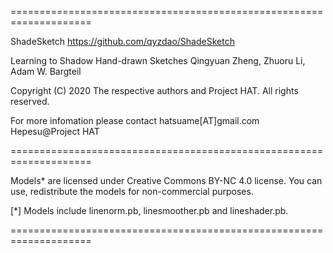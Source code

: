 ====================================================================

ShadeSketch
https://github.com/qyzdao/ShadeSketch

Learning to Shadow Hand-drawn Sketches
Qingyuan Zheng, Zhuoru Li, Adam W. Bargteil

Copyright (C) 2020 The respective authors and Project HAT. All rights reserved.

For more infomation please contact hatsuame[AT]gmail.com
Hepesu@Project HAT

====================================================================

Models* are licensed under Creative Commons BY-NC 4.0 license.
You can use, redistribute the models for non-commercial purposes.

[*] Models include linenorm.pb, linesmoother.pb and lineshader.pb.

====================================================================